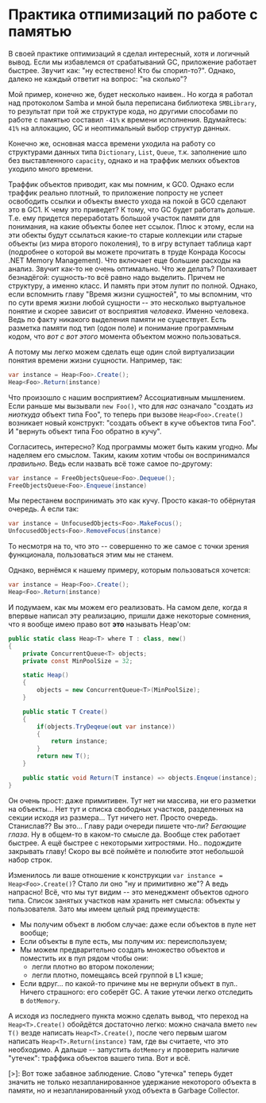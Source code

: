 # Практика отпимизаций по работе с памятью

В своей практике оптимизаций я сделал интересный, хотя и логичный вывод. Если мы избавлемся от срабатываний GC, приложение работает быстрее. Звучит как: "ну естествено! Кто бы спорил-то?". Однако, далеко не каждый ответит на вопрос: "на сколько"? 

Мой пример, конечно же, будет несколько наивен.. Но когда я работал над протоколом Samba и мной была переписана библиотека `SMBLibrary`, то результат при той же структуре кода, но другими способами по работе с памятью составил `-41%` к времени исполнения. Вдумайтесь: `41%` на аллокацию, GC и неоптимальный выбор структур данных.

Конечно же, основная масса времени уходила на работу со структурами данных типа `Dictionary`, `List`, `Queue`, т.к. заполнение шло без выставленного `capacity`, однако и на траффик мелких объектов уходило много времени.

Траффик объектов приводит, как мы помним, к GC0. Однако если траффик реально плотный, то приложение попросту не успеет освободить ссылки и объекты вместо ухода на покой в GC0 сделают это в GC1. К чему это приведет? К тому, что GC будет работать дольше. Т.е. ему придется переработать большой участок памяти для понимания, на какие объекты более нет ссылок. Плюс к этому, если на эти обекты будут ссылаться какие-то старые коллекции или старые объекты (из мира второго поколения), то в игру вступает таблица карт (подробнее о которой вы можете прочитать в труде Конрада Кососы .NET Memory Management). Что включает еще большие расходы на анализ. Звучит как-то не очень оптимально. Что же делать? Попахивает безнадёгой: сущность-то всё равно надо выделить. Причем не структуру, а именно класс. И память при этом лупит по полной. Однако, если вспомнить главу "Время жизни сущностей", то мы вспомним, что по сути время жизни любой сущности -- это несколько выртуальное понятие и скорее зависит от восприятия *человека*. Именно человека. Ведь по факту никакого выделения памяти не существует. Есть разметка памяти под тип (одон поле) и понимание программным кодом, что *вот с вот этого* момента объектом можно пользоваться. 

А потому мы легко можем сделать еще один слой виртуализации понятия времени жизни сущности. Например, так: 

```csharp
var instance = Heap<Foo>.Create();
Heap<Foo>.Return(instance)
```

Что произошло с нашим восприятием? Ассоциативным мышлением. Если раньше мы вызывали `new Foo()`, что для *нас* означало "создать *из ниоткуда* объект типа Foo", то теперь при вызове `Heap<Foo>.Create()` возникает новый конструкт: "создать объект в куче объектов типа Foo". И "вернуть объект типа Foo обратно в кучу". 

Согласитесь, интересно? Код программы может быть каким угодно. *Мы* наделяем его смыслом. Таким, каким хотим чтобы он воспринимался *правильно*. Ведь если назвать всё тоже самое по-другому:

```csharp
var instance = FreeObjectsQueue<Foo>.Dequeue();
FreeObjectsQueue<Foo>.Enqueue(instance)
```

Мы перестанем воспринимать это как кучу. Просто какая-то обёрнутая очередь. А если так:  

```csharp
var instance = UnfocusedObjects<Foo>.MakeFocus();
UnfocusedObjects<Foo>.RemoveFocus(instance)
```

То несмотря на то, что это -- совершенно то же самое с точки зрения функционала, пользоваться этим мы не станем.

Однако, вернёмся к нашему примеру, которым пользоваться хочется:

```csharp
var instance = Heap<Foo>.Create();
Heap<Foo>.Return(instance)
```

И подумаем, как мы можем его реализовать. На самом деле, когда я впервые написал эту реализацию, пришли даже некоторые сомнения, что я вообще имею право вот **это** называть Heap'ом:

```csharp
public static class Heap<T> where T : class, new()
{
    private ConcurrentQueue<T> objects;
    private const MinPoolSize = 32;

    static Heap()
    {
        objects = new ConcurrentQueue<T>(MinPoolSize);
    }

    public static T Create()
    {
        if(objects.TryDeqeue(out var instance))
        {
            return instance;
        }
        return new T();
    }

    public static void Return(T instance) => objects.Enqeue(instance);
}
```

Он очень прост: даже примитивен. Тут нет ни массива, ни его разметки на объекты... Нет тут и списка свободных участков, разделенных на секции исходя из размера... Тут ничего нет. Просто очередь. Станислав?? Вы это... Главу ради очереди пишете что-ли? *Бегающие глаза*. Ну в общем-то в каком-то смысле да. Вообще стек работает быстрее. А ещё быстрее с некоторыми хитростями. Но.. подождите закрывать главу! Скоро вы всё поймёте и полюбите этот небольшой набор строк. 

Изменилось ли ваше отношение к конструкции `var instance = Heap<Foo>.Create()`? Стало ли оно "ну и примитивно же"? А ведь напрасно! Всё, что мы тут видим -- это менеджмент объектов одного типа. Список занятых участков нам хранить нет смысла: объекты у пользователя. Зато мы имеем целый ряд преимуществ:

- Мы получим объект в любом случае: даже если объектов в пуле нет вообще;
- Если объекты в пуле есть, мы получим их: переиспользуем;
- Мы можем предварительно создать множество объектов и поместить их в пул рядом чтобы они:
  - легли плотно во втором поколении;
  - легли плотно, помещаясь всей группой в L1 кэше;
- Если вдруг... по какой-то причине мы не вернули объект в пул.. Ничего страшного: его соберёт GC. А такие утечки легко отследить в `dotMemory`.

А исходя из последнего пункта можно сделать вывод, что переход на `Heap<T>.Create()` обойдётся достаточно легко: можно сначала вмето `new T()` везде написать `Heap<T>.Create()`, после чего первым шагом написать `Heap<T>.Return(instance)` там, где вы считаете, что это необходимо. А дальше -- запустить `dotMemory` и проверить наличие "утечек": траффика объектов вашего типа. Вот и всё.

[>]: Вот тоже забавное заблюдение. Слово "утечка" теперь будет значить не только незапланированное удержание некоторого объекта в памяти, но и незапланированный уход объекта в Garbage Collector.

